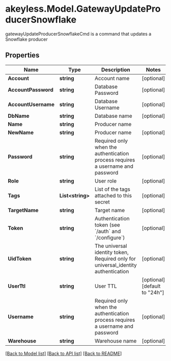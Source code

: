 # akeyless.Model.GatewayUpdateProducerSnowflake
gatewayUpdateProducerSnowflakeCmd is a command that updates a Snowflake producer

## Properties

Name | Type | Description | Notes
------------ | ------------- | ------------- | -------------
**Account** | **string** | Account name | [optional] 
**AccountPassword** | **string** | Database Password | [optional] 
**AccountUsername** | **string** | Database Username | [optional] 
**DbName** | **string** | Database name | [optional] 
**Name** | **string** | Producer name | 
**NewName** | **string** | Producer name | [optional] 
**Password** | **string** | Required only when the authentication process requires a username and password | [optional] 
**Role** | **string** | User role | [optional] 
**Tags** | **List&lt;string&gt;** | List of the tags attached to this secret | [optional] 
**TargetName** | **string** | Target name | [optional] 
**Token** | **string** | Authentication token (see &#x60;/auth&#x60; and &#x60;/configure&#x60;) | [optional] 
**UidToken** | **string** | The universal identity token, Required only for universal_identity authentication | [optional] 
**UserTtl** | **string** | User TTL | [optional] [default to "24h"]
**Username** | **string** | Required only when the authentication process requires a username and password | [optional] 
**Warehouse** | **string** | Warehouse name | [optional] 

[[Back to Model list]](../README.md#documentation-for-models) [[Back to API list]](../README.md#documentation-for-api-endpoints) [[Back to README]](../README.md)

